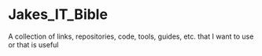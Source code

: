 # Jakes_IT_Bible
A collection of links, repositories, code, tools, guides, etc. that I want to use or that is useful
